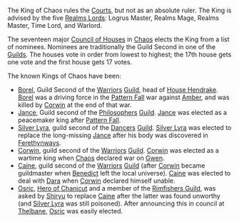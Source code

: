 The King of Chaos rules the [Courts](CourtsOfChaos), but not as an absolute ruler.  The King is advised by the five [Realms Lords](RealmsLords):  Logrus Master, Realms Mage, Realms Master, Time Lord, and Warlord.

The seventeen major [Council of Houses](ChaosHouses) in [Chaos](CourtsOfChaos) elects the King from a list of nominees.  Nominees are traditionally the Guild Second in one of the [Guilds](ChaosGuilds).  The houses vote in order from lowest to highest; the 17th house gets one vote and the first house gets 17 votes.

The known Kings of Chaos have been:
 + [Borel](BorelOfHendrake), Guild Second of the [Warriors](WarriorsGuild) [Guild](ChaosGuilds), head of [House Hendrake](HouseHendrake).  [Borel](BorelOfHendrake) was a driving force in the [Pattern Fall](PatternFall) war against [Amber](ShadowKolvir), and was killed by [Corwin](CorwinOfOberon) at the end of that war.
 + [Jance](JanceOfPhilosophers), Guild second of the [Philosophers](PhilosophersGuild) [Guild](ChaosGuilds).  [Jance](JanceOfPhilosophers) was elected as a peacemaker king after [Pattern Fall](PatternFall).
 + [Silver Lyra](SilverLyra), guild second of the [Dancers](DancersGuild) [Guild](ChaosGuilds).  [Silver Lyra](SilverLyra) was elected to replace the long-missing [Jance](JanceOfPhilosophers) after his body was discovered in [Ferethynways](FerethynWays).
 + [Corwin](CorwinOfOberon), guild second of the [Warriors](WarriorsGuild) [Guild](ChaosGuilds).  [Corwin](CorwinOfOberon) was elected as a wartime king when [Chaos](CourtsOfChaos) declared war on [Gwen](GwenOfDworkin).
 + [Caine](CaineOfOberon), guild second of the [Warriors](WarriorsGuild) [Guild](ChaosGuilds) (after [Corwin](CorwinOfOberon) became guildmaster when [Benedict](BenedictOfOberon) left the local universe). [Caine](CaineOfOberon) was elected to deal with [Dara](DaraOfOfOfBenedict) when [Corwin](CorwinOfOberon) declared himself unable.
 + [Osric](OsricOfChanicut), [Hero of Chanicut](HouseChanicut) and a member of the [Rimfishers Guild](ChaosGuilds#rimfishers), was asked by [Shiryu](RealmsMasterShiryu) to replace [Caine](CaineOfOberon) after the latter was found unworthy (and [Silver Lyra](SilverLyra) was still poisoned).  After announcing this in council at [Thelbane](CastleThelbane), [Osric](OsricOfChanicut) was easily elected.
